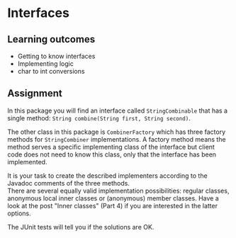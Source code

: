 # Interfaces

## Learning outcomes
* Getting to know interfaces 
* Implementing logic
* char to int conversions


## Assignment 

In this package you will find an interface called `StringCombinable` that has a single method: 
`String combine(String first, String second)`.

The other class in this package is `CombinerFactory` which has three factory methods for `StringCombiner` 
implementations. A factory method means the method serves a specific implementing class of the interface
but client code does not need to know this class, only that the interface has been implemented.

It is your task to create the described implementers according to the Javadoc comments of the three methods.  
There are several equally valid implementation possibilities: regular classes, anonymous local inner classes or 
(anonymous) member classes. Have a look at the post "Inner classes" (Part 4) if you are interested in the latter options.

The JUnit tests will tell you if the solutions are OK.
